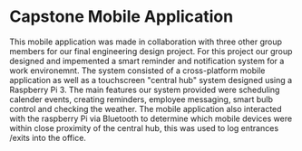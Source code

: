 # Capstone Mobile Application

This mobile application was made in collaboration with three other group members for our final engineering design project. For this project our group designed and impemented a smart reminder and notification system for a work environemnt. The system consisted of a cross-platform mobile application as well as a touchscreen "central hub" system designed using a Raspberry Pi 3. The main features our system provided were scheduling calender events, creating reminders, employee messaging, smart bulb control and checking the weather. The mobile application also interacted with the raspberry Pi via Bluetooth to determine which mobile devices were within close proximity of the central hub, this was used to log entrances /exits into the office.
<br>
<br>


